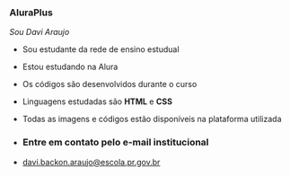 ### AluraPlus

*Sou Davi Araujo*

- Sou estudante da rede de ensino estudual
- Estou estudando na Alura
- Os códigos são desenvolvidos durante o curso
- Linguagens estudadas são **HTML** e **CSS**
- Todas as imagens e códigos estão disponíveis na plataforma utilizada

- ### Entre em contato pelo e-mail institucional
- davi.backon.araujo@escola.pr.gov.br
